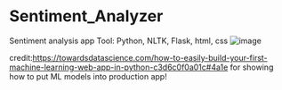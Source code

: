 # Sentiment_Analyzer
Sentiment analysis app
Tool: Python, NLTK, Flask, html, css
![image](https://user-images.githubusercontent.com/84426364/191149624-02f432c0-9ff9-4759-993d-a6b77e450b92.png)


credit:https://towardsdatascience.com/how-to-easily-build-your-first-machine-learning-web-app-in-python-c3d6c0f0a01c#4a1e for showing how to put ML models into production app!
